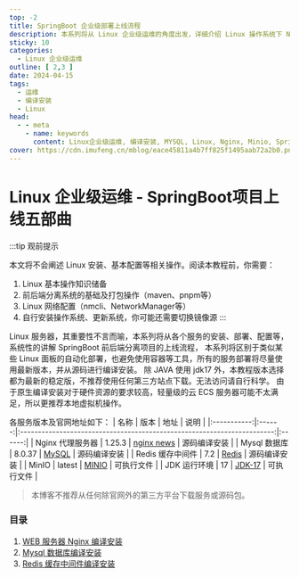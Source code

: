 ```yaml
---
top: -2
title: SpringBoot 企业级部署上线流程
description: 本系列将从 Linux 企业级运维的角度出发，详细介绍 Linux 操作系统下 Nginx + JAVA + MYSQL + Redis + Minio 的安装部署，主要使用编译安装。
sticky: 10
categories:
  - Linux 企业级运维
outline: [ 2,3 ]
date: 2024-04-15
tags:
  - 运维
  - 编译安装
  - Linux
head:
  - - meta
    - name: keywords
      content: Linux企业级运维, 编译安装, MYSQL, Linux, Nginx, Minio, SpringBoot, Redis
cover: https://cdn.imufeng.cn/mblog/eace45811a4b7ff825f1495aab72a2b0.png
---
```


# Linux 企业级运维 - SpringBoot项目上线五部曲

:::tip 观前提示

本文将不会阐述 Linux 安装、基本配置等相关操作。阅读本教程前，你需要：

1. Linux 基本操作知识储备
2. 前后端分离系统的基础及打包操作（maven、pnpm等）
3. Linux 网络配置（nmcli、NetworkManager等）
4. 自行安装操作系统、更新系统，你可能还需要切换镜像源
:::

Linux 服务器，其重要性不言而喻，本系列将从各个服务的安装、部署、配置等，系统性的讲解 SpringBoot 前后端分离项目的上线流程，
本系列将区别于类似某些 Linux 面板的自动化部署，也避免使用容器等工具，所有的服务部署将尽量使用最新版本，并从源码进行编译安装。 
除 JAVA 使用 jdk17 外，本教程版本选择都为最新的稳定版，不推荐使用任何第三方站点下载。无法访问请自行科学。
由于原生编译安装对于硬件资源的要求较高，轻量级的云 ECS 服务器可能不太满足，所以更推荐本地虚拟机操作。

各服务版本及官网地址如下：
|     名称      |   版本   |                                   地址                                    |   说明   |
|:-----------:|:------:|:-----------------------------------------------------------------------:|:------:|
| Nginx 代理服务器 | 1.25.3 |                    [nginx news](https://nginx.org/)                     | 源码编译安装 |
|  Mysql 数据库  | 8.0.37 |                   [MySQL](https://www.mysql.com/cn/)                    | 源码编译安装 |
| Redis 缓存中间件 |  7.2   |                       [Redis](https://redis.io/)                        | 源码编译安装 |
|    MinIO    | latest |                   [MINIO](https://www.minio.org.cn/)                    | 可执行文件  |
|  JDK 运行环境   |   17   | [JDK-17](https://www.oracle.com/cn/java/technologies/downloads/#java17) | 可执行文件  |

> 本博客不推荐从任何除官网外的第三方平台下载服务或源码包。

### 目录

1. [WEB 服务器 Nginx 编译安装](./nginx.md)
2. [Mysql 数据库编译安装](./mysql.md)
3. [Redis 缓存中间件编译安装](./redis.md)
